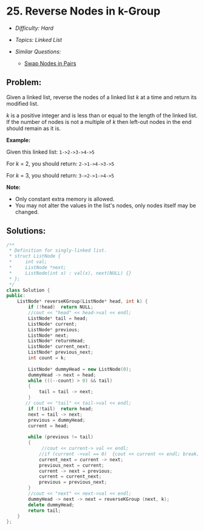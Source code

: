 # 25. Reverse Nodes in k-Group

* *Difficulty: Hard*

* *Topics: Linked List*

* *Similar Questions:*

  * [Swap Nodes in Pairs](./tests/reverse-nodes-in-k-group.md)

## Problem:

<p>Given a linked list, reverse the nodes of a linked list <em>k</em> at a time and return its modified list.</p>

<p><em>k</em> is a positive integer and is less than or equal to the length of the linked list. If the number of nodes is not a multiple of <em>k</em> then left-out nodes in the end should remain as it is.</p>

<ul>
</ul>

<p><strong>Example:</strong></p>

<p>Given this linked list: <code>1-&gt;2-&gt;3-&gt;4-&gt;5</code></p>

<p>For <em>k</em> = 2, you should return: <code>2-&gt;1-&gt;4-&gt;3-&gt;5</code></p>

<p>For <em>k</em> = 3, you should return: <code>3-&gt;2-&gt;1-&gt;4-&gt;5</code></p>

<p><strong>Note:</strong></p>

<ul>
	<li>Only constant extra memory is allowed.</li>
	<li>You may not alter the values in the list&#39;s nodes, only nodes itself may be changed.</li>
</ul>

## Solutions:

```c++
/**
 * Definition for singly-linked list.
 * struct ListNode {
 *     int val;
 *     ListNode *next;
 *     ListNode(int x) : val(x), next(NULL) {}
 * };
 */
class Solution {
public:
    ListNode* reverseKGroup(ListNode* head, int k) {
        if (!head)  return NULL;
        //cout << "head" << head->val << endl;
        ListNode* tail = head;
        ListNode* current;
        ListNode* previous;
        ListNode* next;
        ListNode* returnHead;
        ListNode* current_next;
        ListNode* previous_next;
        int count = k;
        
        ListNode* dummyHead = new ListNode(0);
        dummyHead -> next = head;
        while (((--count) > 0) && tail)
        {
            tail = tail -> next;
        }
       // cout << "tail" << tail->val << endl;
        if (!tail)  return head;
        next = tail -> next;
        previous = dummyHead;
        current = head;
        
        while (previous != tail)
        {
             //cout << current-> val << endl;
            //if (current ->val == 0)  {cout << current << endl; break;}
            current_next = current -> next;
            previous_next = current;
            current -> next = previous;
            current = current_next;
            previous = previous_next;
        }
        //cout << "next" << next->val << endl;
        dummyHead -> next -> next = reverseKGroup (next, k);
        delete dummyHead;
        return tail;
    }
};
```
